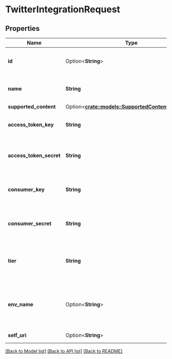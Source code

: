# TwitterIntegrationRequest

## Properties

Name | Type | Description | Notes
------------ | ------------- | ------------- | -------------
**id** | Option<**String**> | The globally unique identifier for the object. | [optional][readonly]
**name** | **String** | The name of the Twitter Integration | 
**supported_content** | Option<[**crate::models::SupportedContentReference**](SupportedContentReference.md)> |  | [optional]
**access_token_key** | **String** | The Access Token Key from Twitter messenger | 
**access_token_secret** | **String** | The Access Token Secret from Twitter messenger | 
**consumer_key** | **String** | The Consumer Key from Twitter messenger | 
**consumer_secret** | **String** | The Consumer Secret from Twitter messenger | 
**tier** | **String** | The type of twitter account to be used for the integration | 
**env_name** | Option<**String**> | The Twitter environment name, e.g.: env-beta (required for premium tier) | [optional]
**self_uri** | Option<**String**> | The URI for this object | [optional][readonly]

[[Back to Model list]](../README.md#documentation-for-models) [[Back to API list]](../README.md#documentation-for-api-endpoints) [[Back to README]](../README.md)



